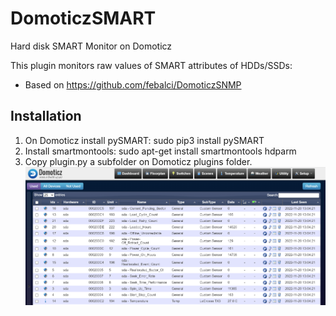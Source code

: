 # DomoticzSMART
Hard disk SMART Monitor on Domoticz

This plugin monitors raw values of SMART attributes of HDDs/SSDs:

* Based on https://github.com/febalci/DomoticzSNMP

## Installation
1. On Domoticz install pySMART: sudo pip3 install pySMART
2. Install smartmontools: sudo apt-get install smartmontools hdparm
3. Copy plugin.py a subfolder on Domoticz plugins folder.
![Screenshot](Devices.png)
